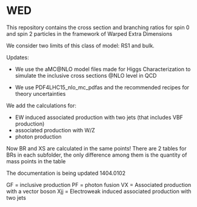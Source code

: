 # WED

This repository contains the cross section and branching ratios for spin 0 and spin 2 particles in the framework of Warped Extra Dimensions

We consider two limits of this class of model: RS1 and bulk.

Updates: 

- We use the aMC@NLO model files made for Higgs Characterization to simulate the inclusive cross sections @NLO level in QCD

- We use PDF4LHC15_nlo_mc_pdfas and the recommended recipes for theory uncertainties

We add the calculations for:
 - EW induced associated production with two jets (that includes VBF production) 
 - associated production with W/Z
 - photon production

Now BR and XS are calculated in the same points!
There are 2 tables for BRs in each subfolder, the only difference among them is the quantity of mass points in the table

The documentation is being updated 1404.0102


GF = inclusive production
PF = photon fusion 
VX = Associated production with a vector boson
Xjj = Electroweak induced associated production with two jets